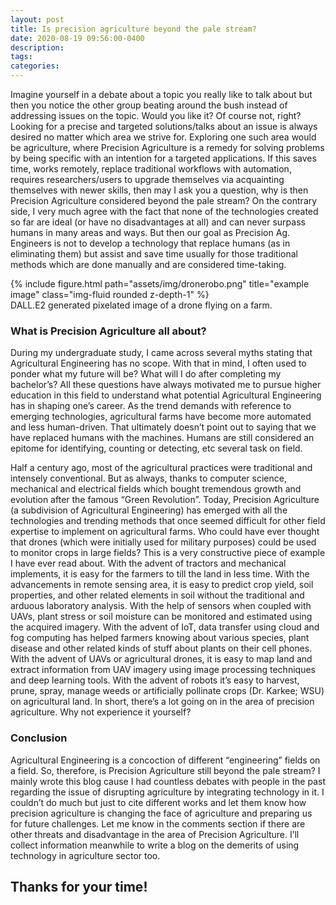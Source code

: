```yaml
---
layout: post
title: Is precision agriculture beyond the pale stream?
date: 2020-08-19 09:56:00-0400
description: 
tags:
categories:
---
```


Imagine yourself in a debate about a topic you really like to talk about but then you notice the other group beating around the bush instead of addressing issues on the topic. Would you like it? Of course not, right? Looking for a precise and targeted solutions/talks about an issue is always desired no matter which area we strive for. Exploring one such area would be agriculture, where Precision Agriculture is a remedy for solving problems by being specific with an intention for a targeted applications. If this saves time, works remotely, replace traditional workflows with automation, requires researchers/users to upgrade themselves via acquainting themselves with newer skills, then may I ask you a question, why is then Precision Agriculture considered beyond the pale stream? On the contrary side, I very much agree with the fact that none of the technologies created so far are ideal (or have no disadvantages at all) and can never surpass humans in many areas and ways. But then our goal as Precision Ag. Engineers is not to develop a technology that replace humans (as in eliminating them) but assist and save time usually for those traditional methods which are done manually and are considered time-taking.

<div class="row">
    <div class="col-sm mt-3 mt-md-0">
        {% include figure.html path="assets/img/dronerobo.png" title="example image" class="img-fluid rounded z-depth-1" %}
    </div>
</div>
<div class="caption">
    DALL.E2 generated pixelated image of a drone flying on a farm.
</div>

### What is Precision Agriculture all about?

During my undergraduate study, I came across several myths stating that Agricultural Engineering has no scope. With that in mind, I often used to ponder what my future will be? What will I do after completing my bachelor’s? All these questions have always motivated me to pursue higher education in this field to understand what potential Agricultural Engineering has in shaping one’s career. As the trend demands with reference to emerging technologies, agricultural farms have become more automated and less human-driven. That ultimately doesn’t point out to saying that we have replaced humans with the machines. Humans are still considered an epitome for identifying, counting or detecting, etc several task on field.

Half a century ago, most of the agricultural practices were traditional and intensely conventional. But as always, thanks to computer science, mechanical and electrical fields which bought tremendous growth and evolution after the famous “Green Revolution”. Today, Precision Agriculture (a subdivision of Agricultural Engineering) has emerged with all the technologies and trending methods that once seemed difficult for other field expertise to implement on agricultural farms. Who could have ever thought that drones (which were initially used for military purposes) could be used to monitor crops in large fields? This is a very constructive piece of example I have ever read about. With the advent of tractors and mechanical implements, it is easy for the farmers to till the land in less time. With the advancements in remote sensing area, it is easy to predict crop yield, soil properties, and other related elements in soil without the traditional and arduous laboratory analysis. With the help of sensors when coupled with UAVs, plant stress or soil moisture can be monitored and estimated using the acquired imagery. With the advent of IoT, data transfer using cloud and fog computing has helped farmers knowing about various species, plant disease and other related kinds of stuff about plants on their cell phones. With the advent of UAVs or agricultural drones, it is easy to map land and extract information from UAV imagery using image processing techniques and deep learning tools. With the advent of robots it’s easy to harvest, prune, spray, manage weeds or artificially pollinate crops (Dr. Karkee; WSU) on agricultural land. In short, there’s a lot going on in the area of precision agriculture. Why not experience it yourself?

### Conclusion

Agricultural Engineering is a concoction of different “engineering” fields on a field. So, therefore, is Precision Agriculture still beyond the pale stream? I mainly wrote this blog cause I had countless debates with people in the past regarding the issue of disrupting agriculture by integrating technology in it. I couldn’t do much but just to cite different works and let them know how precision agriculture is changing the face of agriculture and preparing us for future challenges. Let me know in the comments section if there are other threats and disadvantage in the area of Precision Agriculture. I’ll collect information meanwhile to write a blog on the demerits of using technology in agriculture sector too. 

Thanks for your time!
---
